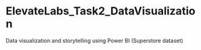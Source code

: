 # ElevateLabs_Task2_DataVisualization
Data visualization and storytelling using Power BI (Superstore dataset)
